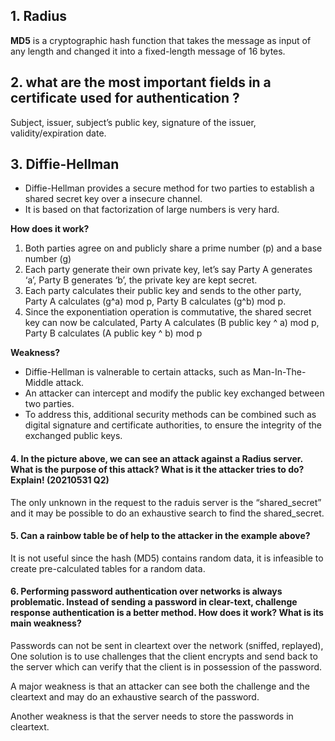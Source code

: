 ## 1. Radius







**MD5** is a cryptographic hash function that takes the message as input of any length and changed it into a fixed-length message of 16 bytes.





## 2. what are the most important fields in a certificate used for authentication ?

Subject, issuer, subject’s public key, signature of the issuer, validity/expiration date.





## 3. Diffie-Hellman

- Diffie-Hellman provides a secure method for two parties to establish a shared secret key over a insecure channel.
- It is based on that factorization of large numbers is very hard.

**How does it work?**

1. Both parties agree on and publicly share a prime number (p) and a base number (g)
2. Each party generate their own private key, let’s say Party A generates ‘a’, Party B generates ‘b’, the private key are kept secret.
3. Each party calculates their public key and sends to the other party, Party A calculates (g^a) mod p, Party B calculates (g^b) mod p.
4. Since the exponentiation operation is commutative, the shared secret key can now be calculated, Party A calculates (B public key ^ a) mod p, Party B calculates (A public key ^ b) mod p

**Weakness?**

- Diffie-Hellman is valnerable to certain attacks, such as Man-In-The-Middle attack.
- An attacker can intercept and modify the public key exchanged between two parties.
- To address this, additional security methods can be combined such as digital signature and certificate authorities, to ensure the integrity of the exchanged public keys.



#### 4. In the picture above, we can see an attack against a Radius server. What is the purpose of this attack? What is it the attacker tries to do? Explain! (20210531 Q2)

The only unknown in the request to the raduis server is the “shared_secret” and it may be possible to do an exhaustive search to find the shared_secret.

#### 5. Can a rainbow table be of help to the attacker in the example above? 

It is not useful since the hash (MD5) contains random data, it is infeasible to create pre-calculated tables for a random data.



#### 6. Performing password authentication over networks is always problematic. Instead of sending a password in clear-text, challenge response authentication is a better method. How does it work? What is its main weakness?

Passwords can not be sent in cleartext over the network (sniffed, replayed), One solution is to use challenges that the client encrypts and send back to the server which can verify that the client is in possession of the password.

A major weakness is  that an attacker can see both the challenge and the cleartext and may do an exhaustive search of the password.

Another weakness is that the server needs to store the passwords in cleartext.

